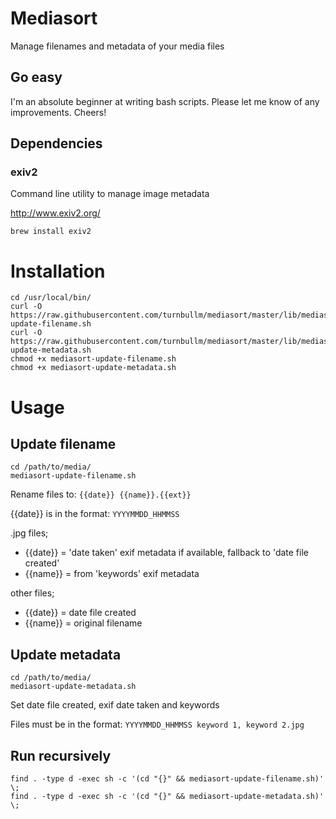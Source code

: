 Mediasort
=========

Manage filenames and metadata of your media files

Go easy
-------

I'm an absolute beginner at writing bash scripts. Please let me know of any improvements. Cheers!

Dependencies
------------

### exiv2

Command line utility to manage image metadata

http://www.exiv2.org/

```
brew install exiv2
```

Installation
============

```
cd /usr/local/bin/
curl -O https://raw.githubusercontent.com/turnbullm/mediasort/master/lib/mediasort-update-filename.sh
curl -O https://raw.githubusercontent.com/turnbullm/mediasort/master/lib/mediasort-update-metadata.sh
chmod +x mediasort-update-filename.sh
chmod +x mediasort-update-metadata.sh
```

Usage
=====

Update filename
---------------

```
cd /path/to/media/
mediasort-update-filename.sh
```

Rename files to: `{{date}} {{name}}.{{ext}}`

{{date}} is in the format: `YYYYMMDD_HHMMSS`

.jpg files;

- {{date}} = 'date taken' exif metadata if available, fallback to 'date file created'
- {{name}} = from 'keywords' exif metadata

other files;

- {{date}} = date file created
- {{name}} = original filename

Update metadata
---------------

```
cd /path/to/media/
mediasort-update-metadata.sh
```

Set date file created, exif date taken and keywords

Files must be in the format: `YYYYMMDD_HHMMSS keyword 1, keyword 2.jpg`

Run recursively
---------------

```
find . -type d -exec sh -c '(cd "{}" && mediasort-update-filename.sh)' \;
find . -type d -exec sh -c '(cd "{}" && mediasort-update-metadata.sh)' \;
```
